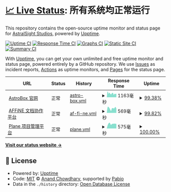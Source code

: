 # [📈 Live Status](https://uptime.astralsight.space): <!--live status--> **所有系统均正常运行**

This repository contains the open-source uptime monitor and status page for [AstralSight Studios](astralsight.space), powered by [Upptime](https://github.com/upptime/upptime).

[![Uptime CI](https://github.com/AstralSightStudios/uptime-monitor/workflows/Uptime%20CI/badge.svg)](https://github.com/AstralSightStudios/uptime-monitor/actions?query=workflow%3A%22Uptime+CI%22)
[![Response Time CI](https://github.com/AstralSightStudios/uptime-monitor/workflows/Response%20Time%20CI/badge.svg)](https://github.com/AstralSightStudios/uptime-monitor/actions?query=workflow%3A%22Response+Time+CI%22)
[![Graphs CI](https://github.com/AstralSightStudios/uptime-monitor/workflows/Graphs%20CI/badge.svg)](https://github.com/AstralSightStudios/uptime-monitor/actions?query=workflow%3A%22Graphs+CI%22)
[![Static Site CI](https://github.com/AstralSightStudios/uptime-monitor/workflows/Static%20Site%20CI/badge.svg)](https://github.com/AstralSightStudios/uptime-monitor/actions?query=workflow%3A%22Static+Site+CI%22)
[![Summary CI](https://github.com/AstralSightStudios/uptime-monitor/workflows/Summary%20CI/badge.svg)](https://github.com/AstralSightStudios/uptime-monitor/actions?query=workflow%3A%22Summary+CI%22)

With [Upptime](https://upptime.js.org), you can get your own unlimited and free uptime monitor and status page, powered entirely by a GitHub repository. We use [Issues](https://github.com/AstralSightStudios/uptime-monitor/issues) as incident reports, [Actions](https://github.com/AstralSightStudios/uptime-monitor/actions) as uptime monitors, and [Pages](https://uptime.astralsight.space) for the status page.

<!--start: status pages-->
<!-- This summary is generated by Upptime (https://github.com/upptime/upptime) -->
<!-- Do not edit this manually, your changes will be overwritten -->
<!-- prettier-ignore -->
| URL | Status | History | Response Time | Uptime |
| --- | ------ | ------- | ------------- | ------ |
| <img alt="" src="https://icons.duckduckgo.com/ip3/astrobox.online.ico" height="13"> [AstroBox 官网](https://astrobox.online) | 正常 | [astro-box.yml](https://github.com/AstralSightStudios/uptime-monitor/commits/HEAD/history/astro-box.yml) | <details><summary><img alt="Response time graph" src="./graphs/astro-box/response-time-week.png" height="20"> 1163毫秒</summary><br><a href="https://uptime.astralsight.space/history/astro-box"><img alt="Response time 1187" src="https://img.shields.io/endpoint?url=https%3A%2F%2Fraw.githubusercontent.com%2FAstralSightStudios%2Fuptime-monitor%2FHEAD%2Fapi%2Fastro-box%2Fresponse-time.json"></a><br><a href="https://uptime.astralsight.space/history/astro-box"><img alt="24-hour response time 1059" src="https://img.shields.io/endpoint?url=https%3A%2F%2Fraw.githubusercontent.com%2FAstralSightStudios%2Fuptime-monitor%2FHEAD%2Fapi%2Fastro-box%2Fresponse-time-day.json"></a><br><a href="https://uptime.astralsight.space/history/astro-box"><img alt="7-day response time 1163" src="https://img.shields.io/endpoint?url=https%3A%2F%2Fraw.githubusercontent.com%2FAstralSightStudios%2Fuptime-monitor%2FHEAD%2Fapi%2Fastro-box%2Fresponse-time-week.json"></a><br><a href="https://uptime.astralsight.space/history/astro-box"><img alt="30-day response time 1187" src="https://img.shields.io/endpoint?url=https%3A%2F%2Fraw.githubusercontent.com%2FAstralSightStudios%2Fuptime-monitor%2FHEAD%2Fapi%2Fastro-box%2Fresponse-time-month.json"></a><br><a href="https://uptime.astralsight.space/history/astro-box"><img alt="1-year response time 1187" src="https://img.shields.io/endpoint?url=https%3A%2F%2Fraw.githubusercontent.com%2FAstralSightStudios%2Fuptime-monitor%2FHEAD%2Fapi%2Fastro-box%2Fresponse-time-year.json"></a></details> | <details><summary><a href="https://uptime.astralsight.space/history/astro-box">99.38%</a></summary><a href="https://uptime.astralsight.space/history/astro-box"><img alt="All-time uptime 99.25%" src="https://img.shields.io/endpoint?url=https%3A%2F%2Fraw.githubusercontent.com%2FAstralSightStudios%2Fuptime-monitor%2FHEAD%2Fapi%2Fastro-box%2Fuptime.json"></a><br><a href="https://uptime.astralsight.space/history/astro-box"><img alt="24-hour uptime 99.19%" src="https://img.shields.io/endpoint?url=https%3A%2F%2Fraw.githubusercontent.com%2FAstralSightStudios%2Fuptime-monitor%2FHEAD%2Fapi%2Fastro-box%2Fuptime-day.json"></a><br><a href="https://uptime.astralsight.space/history/astro-box"><img alt="7-day uptime 99.38%" src="https://img.shields.io/endpoint?url=https%3A%2F%2Fraw.githubusercontent.com%2FAstralSightStudios%2Fuptime-monitor%2FHEAD%2Fapi%2Fastro-box%2Fuptime-week.json"></a><br><a href="https://uptime.astralsight.space/history/astro-box"><img alt="30-day uptime 99.25%" src="https://img.shields.io/endpoint?url=https%3A%2F%2Fraw.githubusercontent.com%2FAstralSightStudios%2Fuptime-monitor%2FHEAD%2Fapi%2Fastro-box%2Fuptime-month.json"></a><br><a href="https://uptime.astralsight.space/history/astro-box"><img alt="1-year uptime 99.25%" src="https://img.shields.io/endpoint?url=https%3A%2F%2Fraw.githubusercontent.com%2FAstralSightStudios%2Fuptime-monitor%2FHEAD%2Fapi%2Fastro-box%2Fuptime-year.json"></a></details>
| <img alt="" src="https://icons.duckduckgo.com/ip3/affine.astralsight.space.ico" height="13"> [AFFiNE 文档协作平台](https://affine.astralsight.space) | 正常 | [af-fi-ne.yml](https://github.com/AstralSightStudios/uptime-monitor/commits/HEAD/history/af-fi-ne.yml) | <details><summary><img alt="Response time graph" src="./graphs/af-fi-ne/response-time-week.png" height="20"> 569毫秒</summary><br><a href="https://uptime.astralsight.space/history/af-fi-ne"><img alt="Response time 568" src="https://img.shields.io/endpoint?url=https%3A%2F%2Fraw.githubusercontent.com%2FAstralSightStudios%2Fuptime-monitor%2FHEAD%2Fapi%2Faf-fi-ne%2Fresponse-time.json"></a><br><a href="https://uptime.astralsight.space/history/af-fi-ne"><img alt="24-hour response time 540" src="https://img.shields.io/endpoint?url=https%3A%2F%2Fraw.githubusercontent.com%2FAstralSightStudios%2Fuptime-monitor%2FHEAD%2Fapi%2Faf-fi-ne%2Fresponse-time-day.json"></a><br><a href="https://uptime.astralsight.space/history/af-fi-ne"><img alt="7-day response time 569" src="https://img.shields.io/endpoint?url=https%3A%2F%2Fraw.githubusercontent.com%2FAstralSightStudios%2Fuptime-monitor%2FHEAD%2Fapi%2Faf-fi-ne%2Fresponse-time-week.json"></a><br><a href="https://uptime.astralsight.space/history/af-fi-ne"><img alt="30-day response time 568" src="https://img.shields.io/endpoint?url=https%3A%2F%2Fraw.githubusercontent.com%2FAstralSightStudios%2Fuptime-monitor%2FHEAD%2Fapi%2Faf-fi-ne%2Fresponse-time-month.json"></a><br><a href="https://uptime.astralsight.space/history/af-fi-ne"><img alt="1-year response time 568" src="https://img.shields.io/endpoint?url=https%3A%2F%2Fraw.githubusercontent.com%2FAstralSightStudios%2Fuptime-monitor%2FHEAD%2Fapi%2Faf-fi-ne%2Fresponse-time-year.json"></a></details> | <details><summary><a href="https://uptime.astralsight.space/history/af-fi-ne">99.82%</a></summary><a href="https://uptime.astralsight.space/history/af-fi-ne"><img alt="All-time uptime 99.87%" src="https://img.shields.io/endpoint?url=https%3A%2F%2Fraw.githubusercontent.com%2FAstralSightStudios%2Fuptime-monitor%2FHEAD%2Fapi%2Faf-fi-ne%2Fuptime.json"></a><br><a href="https://uptime.astralsight.space/history/af-fi-ne"><img alt="24-hour uptime 100.00%" src="https://img.shields.io/endpoint?url=https%3A%2F%2Fraw.githubusercontent.com%2FAstralSightStudios%2Fuptime-monitor%2FHEAD%2Fapi%2Faf-fi-ne%2Fuptime-day.json"></a><br><a href="https://uptime.astralsight.space/history/af-fi-ne"><img alt="7-day uptime 99.82%" src="https://img.shields.io/endpoint?url=https%3A%2F%2Fraw.githubusercontent.com%2FAstralSightStudios%2Fuptime-monitor%2FHEAD%2Fapi%2Faf-fi-ne%2Fuptime-week.json"></a><br><a href="https://uptime.astralsight.space/history/af-fi-ne"><img alt="30-day uptime 99.87%" src="https://img.shields.io/endpoint?url=https%3A%2F%2Fraw.githubusercontent.com%2FAstralSightStudios%2Fuptime-monitor%2FHEAD%2Fapi%2Faf-fi-ne%2Fuptime-month.json"></a><br><a href="https://uptime.astralsight.space/history/af-fi-ne"><img alt="1-year uptime 99.87%" src="https://img.shields.io/endpoint?url=https%3A%2F%2Fraw.githubusercontent.com%2FAstralSightStudios%2Fuptime-monitor%2FHEAD%2Fapi%2Faf-fi-ne%2Fuptime-year.json"></a></details>
| <img alt="" src="https://icons.duckduckgo.com/ip3/pm.astralsight.space.ico" height="13"> [Plane 项目管理平台](https://pm.astralsight.space) | 正常 | [plane.yml](https://github.com/AstralSightStudios/uptime-monitor/commits/HEAD/history/plane.yml) | <details><summary><img alt="Response time graph" src="./graphs/plane/response-time-week.png" height="20"> 575毫秒</summary><br><a href="https://uptime.astralsight.space/history/plane"><img alt="Response time 644" src="https://img.shields.io/endpoint?url=https%3A%2F%2Fraw.githubusercontent.com%2FAstralSightStudios%2Fuptime-monitor%2FHEAD%2Fapi%2Fplane%2Fresponse-time.json"></a><br><a href="https://uptime.astralsight.space/history/plane"><img alt="24-hour response time 566" src="https://img.shields.io/endpoint?url=https%3A%2F%2Fraw.githubusercontent.com%2FAstralSightStudios%2Fuptime-monitor%2FHEAD%2Fapi%2Fplane%2Fresponse-time-day.json"></a><br><a href="https://uptime.astralsight.space/history/plane"><img alt="7-day response time 575" src="https://img.shields.io/endpoint?url=https%3A%2F%2Fraw.githubusercontent.com%2FAstralSightStudios%2Fuptime-monitor%2FHEAD%2Fapi%2Fplane%2Fresponse-time-week.json"></a><br><a href="https://uptime.astralsight.space/history/plane"><img alt="30-day response time 644" src="https://img.shields.io/endpoint?url=https%3A%2F%2Fraw.githubusercontent.com%2FAstralSightStudios%2Fuptime-monitor%2FHEAD%2Fapi%2Fplane%2Fresponse-time-month.json"></a><br><a href="https://uptime.astralsight.space/history/plane"><img alt="1-year response time 644" src="https://img.shields.io/endpoint?url=https%3A%2F%2Fraw.githubusercontent.com%2FAstralSightStudios%2Fuptime-monitor%2FHEAD%2Fapi%2Fplane%2Fresponse-time-year.json"></a></details> | <details><summary><a href="https://uptime.astralsight.space/history/plane">100.00%</a></summary><a href="https://uptime.astralsight.space/history/plane"><img alt="All-time uptime 100.00%" src="https://img.shields.io/endpoint?url=https%3A%2F%2Fraw.githubusercontent.com%2FAstralSightStudios%2Fuptime-monitor%2FHEAD%2Fapi%2Fplane%2Fuptime.json"></a><br><a href="https://uptime.astralsight.space/history/plane"><img alt="24-hour uptime 100.00%" src="https://img.shields.io/endpoint?url=https%3A%2F%2Fraw.githubusercontent.com%2FAstralSightStudios%2Fuptime-monitor%2FHEAD%2Fapi%2Fplane%2Fuptime-day.json"></a><br><a href="https://uptime.astralsight.space/history/plane"><img alt="7-day uptime 100.00%" src="https://img.shields.io/endpoint?url=https%3A%2F%2Fraw.githubusercontent.com%2FAstralSightStudios%2Fuptime-monitor%2FHEAD%2Fapi%2Fplane%2Fuptime-week.json"></a><br><a href="https://uptime.astralsight.space/history/plane"><img alt="30-day uptime 100.00%" src="https://img.shields.io/endpoint?url=https%3A%2F%2Fraw.githubusercontent.com%2FAstralSightStudios%2Fuptime-monitor%2FHEAD%2Fapi%2Fplane%2Fuptime-month.json"></a><br><a href="https://uptime.astralsight.space/history/plane"><img alt="1-year uptime 100.00%" src="https://img.shields.io/endpoint?url=https%3A%2F%2Fraw.githubusercontent.com%2FAstralSightStudios%2Fuptime-monitor%2FHEAD%2Fapi%2Fplane%2Fuptime-year.json"></a></details>

<!--end: status pages-->

[**Visit our status website →**](https://uptime.astralsight.space)

## 📄 License

- Powered by: [Upptime](https://github.com/upptime/upptime)
- Code: [MIT](./LICENSE) © [Anand Chowdhary](https://anandchowdhary.com), supported by [Pabio](https://pabio.com)
- Data in the `./history` directory: [Open Database License](https://opendatacommons.org/licenses/odbl/1-0/)
